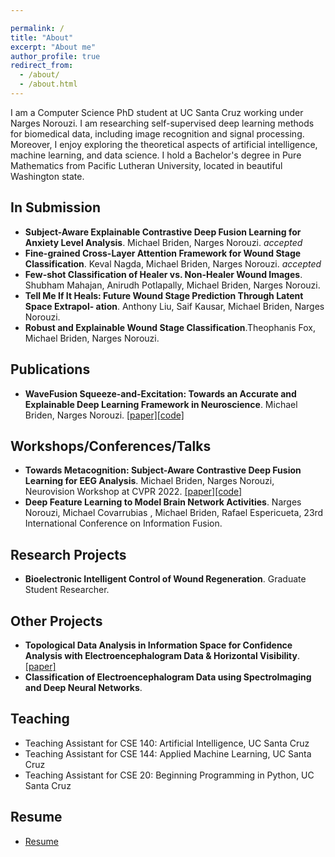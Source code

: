 ```yaml
---

permalink: /
title: "About"
excerpt: "About me"
author_profile: true
redirect_from:
  - /about/
  - /about.html
---
```


I am a Computer Science PhD student at UC Santa Cruz working under Narges Norouzi. I am researching self-supervised deep learning methods for biomedical data, including image recognition and signal processing. Moreover, I enjoy exploring the theoretical aspects of artificial intelligence, machine learning, and data science. I hold a Bachelor's degree in Pure Mathematics from Pacific Lutheran University, located in beautiful Washington state.

In Submission
------
<ul>
  <li><strong> Subject-Aware Explainable Contrastive Deep Fusion Learning for Anxiety Level Analysis</strong>. Michael Briden, Narges Norouzi.<em> accepted </em> </li>
  <li><strong> Fine-grained Cross-Layer Attention Framework for Wound Stage Classification</strong>. Keval Nagda, Michael Briden, Narges Norouzi.<em> accepted </em> </li>
  <li><strong> Few-shot Classification of Healer vs. Non-Healer Wound Images</strong>.  Shubham Mahajan,
  Anirudh Potlapally, Michael Briden, Narges Norouzi.</li>
  <li><strong> Tell Me If It Heals: Future Wound Stage Prediction Through Latent Space Extrapol-
  ation</strong>. Anthony Liu, Saif Kausar, Michael Briden, Narges Norouzi.</li>
  <li><strong> Robust and Explainable Wound Stage Classification</strong>.Theophanis Fox, Michael Briden, Narges Norouzi.</li>

</ul>

Publications
------

<ul>
  <li><strong> WaveFusion Squeeze-and-Excitation: Towards an Accurate and Explainable Deep Learning Framework in Neuroscience</strong>. Michael Briden, Narges Norouzi.  <a href="https://ieeexplore.ieee.org/document/9630605">[paper]</a><a href="https://github.com/bridenmj/WaveFusion">[code]</a></li>
</ul>


Workshops/Conferences/Talks
------

<ul>
  <li><strong> Towards Metacognition: Subject-Aware Contrastive Deep Fusion Learning for EEG Analysis</strong>. Michael Briden, Narges Norouzi, Neurovision Workshop at CVPR 2022. <a href="https://drive.google.com/file/d/1Nea9FWOAzDYEan3KPcKEUsy5JReY8eeR/view">[paper]</a><a href="https://github.com/bridenmj/Metacognition">[code]</a></li>

  <li><strong> Deep Feature Learning to Model Brain Network Activities</strong>. Narges Norouzi, Michael Covarrubias , Michael Briden, Rafael Espericueta, 23rd International Conference on Information Fusion. </li>
</ul>

Research Projects
------
<ul>
  <li><strong> Bioelectronic Intelligent Control of Wound Regeneration</strong>. Graduate Student Researcher.</li>
</ul>

Other Projects
------
<ul>
  <li><strong> Topological Data Analysis in Information Space for Confidence Analysis with Electroencephalogram Data & Horizontal Visibility</strong>. <a href="https://drive.google.com/file/d/1TAN4PMkaPSTuHHLptumIPsRISFc-1Pan/view?usp=sharing">[paper]</a></li>

  <li><strong> Classification of Electroencephalogram Data using
SpectroImaging and Deep Neural Networks</strong>.</li>
</ul>

Teaching
------

<ul>
<li>Teaching Assistant for CSE 140: Artificial Intelligence, UC Santa Cruz</li>
<li>Teaching Assistant for CSE 144: Applied Machine Learning, UC Santa Cruz</li>
<li>Teaching Assistant for CSE 20: Beginning Programming in Python, UC Santa Cruz</li>
</ul>

Resume
------

<ul>
<li><a href="https://bridenmj.github.io/_pages/Mbriden_Resume.pdf" target="_blank">Resume</a></li>
</ul>

